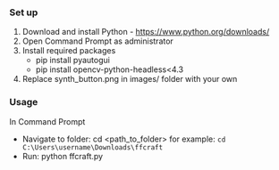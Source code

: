 ### Set up

1. Download and install Python - https://www.python.org/downloads/
2. Open Command Prompt as administrator
3. Install required packages
    - pip install pyautogui
    - pip install opencv-python-headless<4.3
4. Replace synth_button.png in images/ folder with your own

### Usage

In Command Prompt
- Navigate to folder:
    cd <path_to_folder> 
        for example: `cd C:\Users\username\Downloads\ffcraft`
- Run:
    python ffcraft.py